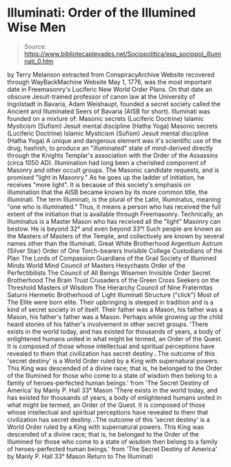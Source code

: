 # Illuminati: Order of the Illumined Wise Men

> Source: https://www.bibliotecapleyades.net/Sociopolitica/esp_sociopol_illuminati_0.htm

by Terry Melanson
extracted from ConspiracyArchive Website
recovered through WayBackMachine Website
May 1, 1776, was the most important date in Freemasonry's Luciferic New World Order Plans.
On that date an obscure Jesuit-trained professor of canon law at the University of Ingolstadt in Bavaria, Adam Weishaupt, founded a secret society called the Ancient and Illuminated Seers of Bavaria (AISB for short).
Illuminati was founded on a mixture of:
Masonic secrets (Luciferic Doctrine) Islamic Mysticism (Sufism) Jesuit mental discipline (Hatha Yoga)
Masonic secrets (Luciferic Doctrine)
Islamic Mysticism (Sufism)
Jesuit mental discipline (Hatha Yoga)
A unique and dangerous element was it's scientific use of the drug, hashish, to produce an "illuminated" state of mind-derived directly through the Knights Templar's association with the Order of the Assassins (circa 1050 AD).
Illumination had long been a cherished component of Masonry and other occult groups. The Masonic candidate requests, and is promised "light in Masonry." As he goes up the ladder of initiation, he receives "more light". It is because of this society's emphasis on illumination that the AISB became known by its more common title, the Illuminati. The term Illuminati, is the plural of the Latin, Illuminatus, meaning "one who is illuminated." Thus, it means a person who has received the full extent of the initiation that is available through Freemasonry. Technically, an Illuminatus is a Master Mason who has received all the "light" Masonry can bestow. He is beyond 32° and even beyond 33°!
Such people are known as the Masters of Masters of the Temple, and collectively are known by several names other than the Illuminati.
Great White Brotherhood Argentium Astrum (Silver Star) Order of One Torch-bearers Invisible College Custodians of the Plan The Lords of Compassion
Guardians of the Grail
Society of Illumined Minds World Mind Council of Masters Hesychasts Order of the Perfectibilists The Council of All Beings Wisemen Invisible Order
Secret Brotherhood The Brain Trust Crusaders of the Green Cross Seekers on the Threshold Masters of Wisdom The Hierarchy Council of Nine Fraternitas Saturni Hermetic Brotherhood of Light
Illuminati Structure
("click")
Most of The Elite were born elite.
Their upbringing is steeped in tradition and is a kind of secret society in of itself. Their father was a Mason, his father was a Mason, his father's father was a Mason.
Perhaps while growing up the child heard stories of his father's involvement in other secret groups.
'There exists in the world today, and has existed for thousands of years, a body of enlightened humans united in what might be termed, an Order of the Quest. It is composed of those whose intellectual and spiritual perceptions have revealed to them that civilization has secret destiny...The outcome of this 'secret destiny' is a World Order ruled by a King with supernatural powers. This King was descended of a divine race; that is, he belonged to the Order of the Illumined for those who come to a state of wisdom then belong to a family of heroes-perfected human beings.' from 'The Secret Destiny of America' by Manly P. Hall 33° Mason
'There exists in the world today, and has existed for thousands of years, a body of enlightened humans united in what might be termed, an Order of the Quest. It is composed of those whose intellectual and spiritual perceptions have revealed to them that civilization has secret destiny...The outcome of this 'secret destiny' is a World Order ruled by a King with supernatural powers. This King was descended of a divine race; that is, he belonged to the Order of the Illumined for those who come to a state of wisdom then belong to a family of heroes-perfected human beings.'
from 'The Secret Destiny of America' by Manly P. Hall 33° Mason
Return to The Illuminati
